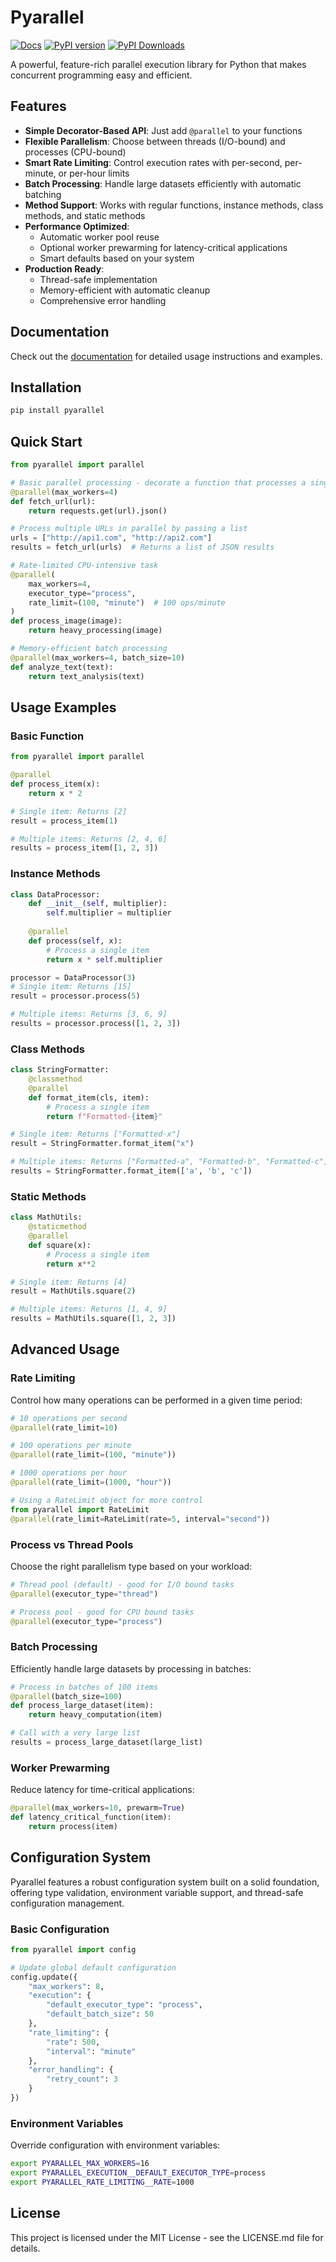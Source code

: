 # Pyarallel

[![Docs](https://img.shields.io/badge/docs-live-brightgreen)](https://oneryalcin.github.io/pyarallel/) [![PyPI version](https://img.shields.io/pypi/v/pyarallel)](https://pypi.org/project/pyarallel/) [![PyPI Downloads](https://static.pepy.tech/badge/pyarallel/month)](https://pepy.tech/project/pyarallel)

A powerful, feature-rich parallel execution library for Python that makes concurrent programming easy and efficient.

## Features

- **Simple Decorator-Based API**: Just add `@parallel` to your functions
- **Flexible Parallelism**: Choose between threads (I/O-bound) and processes (CPU-bound)
- **Smart Rate Limiting**: Control execution rates with per-second, per-minute, or per-hour limits
- **Batch Processing**: Handle large datasets efficiently with automatic batching
- **Method Support**: Works with regular functions, instance methods, class methods, and static methods
- **Performance Optimized**: 
  - Automatic worker pool reuse
  - Optional worker prewarming for latency-critical applications
  - Smart defaults based on your system
- **Production Ready**:
  - Thread-safe implementation
  - Memory-efficient with automatic cleanup
  - Comprehensive error handling

## Documentation

Check out the [documentation](https://oneryalcin.github.io/pyarallel/) for detailed usage instructions and examples.

## Installation

```bash
pip install pyarallel
```

## Quick Start

```python
from pyarallel import parallel

# Basic parallel processing - decorate a function that processes a single item
@parallel(max_workers=4)
def fetch_url(url):
    return requests.get(url).json()

# Process multiple URLs in parallel by passing a list
urls = ["http://api1.com", "http://api2.com"]
results = fetch_url(urls)  # Returns a list of JSON results

# Rate-limited CPU-intensive task
@parallel(
    max_workers=4,
    executor_type="process",
    rate_limit=(100, "minute")  # 100 ops/minute
)
def process_image(image):
    return heavy_processing(image)

# Memory-efficient batch processing
@parallel(max_workers=4, batch_size=10)
def analyze_text(text):
    return text_analysis(text)
```

## Usage Examples

### Basic Function
```python
from pyarallel import parallel

@parallel
def process_item(x):
    return x * 2

# Single item: Returns [2]
result = process_item(1)  

# Multiple items: Returns [2, 4, 6]
results = process_item([1, 2, 3])  
```

### Instance Methods
```python
class DataProcessor:
    def __init__(self, multiplier):
        self.multiplier = multiplier
    
    @parallel
    def process(self, x):
        # Process a single item
        return x * self.multiplier

processor = DataProcessor(3)
# Single item: Returns [15]
result = processor.process(5)  

# Multiple items: Returns [3, 6, 9]
results = processor.process([1, 2, 3])  
```

### Class Methods
```python
class StringFormatter:
    @classmethod
    @parallel
    def format_item(cls, item):
        # Process a single item
        return f"Formatted-{item}"

# Single item: Returns ["Formatted-x"]
result = StringFormatter.format_item("x")  

# Multiple items: Returns ["Formatted-a", "Formatted-b", "Formatted-c"]
results = StringFormatter.format_item(['a', 'b', 'c'])
```

### Static Methods
```python
class MathUtils:
    @staticmethod
    @parallel
    def square(x):
        # Process a single item
        return x**2

# Single item: Returns [4]
result = MathUtils.square(2)  

# Multiple items: Returns [1, 4, 9]
results = MathUtils.square([1, 2, 3])
```

## Advanced Usage

### Rate Limiting

Control how many operations can be performed in a given time period:

```python
# 10 operations per second
@parallel(rate_limit=10)

# 100 operations per minute
@parallel(rate_limit=(100, "minute"))

# 1000 operations per hour
@parallel(rate_limit=(1000, "hour"))

# Using a RateLimit object for more control
from pyarallel import RateLimit
@parallel(rate_limit=RateLimit(rate=5, interval="second"))
```

### Process vs Thread Pools

Choose the right parallelism type based on your workload:

```python
# Thread pool (default) - good for I/O bound tasks
@parallel(executor_type="thread")

# Process pool - good for CPU bound tasks
@parallel(executor_type="process")
```

### Batch Processing

Efficiently handle large datasets by processing in batches:

```python
# Process in batches of 100 items
@parallel(batch_size=100)
def process_large_dataset(item):
    return heavy_computation(item)

# Call with a very large list
results = process_large_dataset(large_list)
```

### Worker Prewarming

Reduce latency for time-critical applications:

```python
@parallel(max_workers=10, prewarm=True)
def latency_critical_function(item):
    return process(item)
```

## Configuration System

Pyarallel features a robust configuration system built on a solid foundation, offering type validation, environment variable support, and thread-safe configuration management.

### Basic Configuration

```python
from pyarallel import config

# Update global default configuration
config.update({
    "max_workers": 8,
    "execution": {
        "default_executor_type": "process",
        "default_batch_size": 50
    },
    "rate_limiting": {
        "rate": 500,
        "interval": "minute"
    },
    "error_handling": {
        "retry_count": 3
    }
})
```

### Environment Variables

Override configuration with environment variables:

```bash
export PYARALLEL_MAX_WORKERS=16
export PYARALLEL_EXECUTION__DEFAULT_EXECUTOR_TYPE=process
export PYARALLEL_RATE_LIMITING__RATE=1000
```

## License

This project is licensed under the MIT License - see the LICENSE.md file for details.